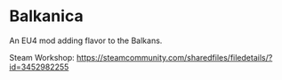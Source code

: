 # Balkanica
An EU4 mod adding flavor to the Balkans.

Steam Workshop: https://steamcommunity.com/sharedfiles/filedetails/?id=3452982255